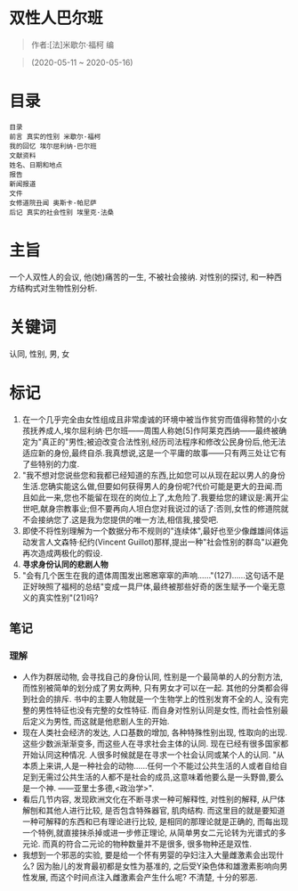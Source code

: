 # 双性人巴尔班

> 作者:[法]米歇尔·福柯 编

> (2020-05-11 \~ 2020-05-16)


# 目录
```
目录
前言 真实的性别 米歇尔·福柯
我的回忆 埃尔屈利纳·巴尔班
文献资料
姓名、日期和地点
报告
新闻报道
文件
女修道院丑闻 奥斯卡·帕尼萨
后记 真实的社会性别 埃里克·法桑
```

# 主旨
一个人双性人的会议, 他(她)痛苦的一生, 不被社会接纳. 对性别的探讨, 和一种西方结构式对生物性别分析.

# 关键词
认同, 性别, 男, 女

# 标记
1. 在一个几乎完全由女性组成且非常虔诚的环境中被当作贫穷而值得称赞的小女孩抚养成人,埃尔屈利纳·巴尔班——周围人称她[5]作阿莱克西纳——最终被确定为"真正的"男性;被迫改变合法性别,经历司法程序和修改公民身份后,他无法适应新的身份,最终自杀.我真想说,这是一个平庸的故事——只有两三处让它有了些特别的力度.
2. "我不想对您说些您和我都已经知道的东西,比如您可以从现在起以男人的身份生活.您确实能这么做,但要如何获得男人的身份呢?代价可能是更大的丑闻.而且如此一来,您也不能留在现在的岗位上了,太危险了.我要给您的建议是:离开尘世吧,献身宗教事业;但不要再向人坦白您对我说过的话了:否则,女性的修道院就不会接纳您了.这是我为您提供的唯一方法,相信我,接受吧.
3. 即使不将性别理解为一个数据分布不规则的"连续体",最好也至少像雌雄间体运动发言人文森特·纪约(Vincent Guillot)那样,提出一种"社会性别的群岛"以避免再次造成两极化的假设.
4. **寻求身份认同的悲剧人物**
5. "会有几个医生在我的遗体周围发出窸窸窣窣的声响……"(127)……这句话不是正好映照了福柯的总结"变成一具尸体,最终被那些好奇的医生赋予一个毫无意义的真实性别"(21)吗?

## 笔记
### 理解
* 人作为群居动物, 会寻找自己的身份认同, 性别是一个最简单的人的分割方法, 而性别被简单的划分成了男女两种, 只有男女才可以在一起. 其他的分类都会得到社会的排斥. 书中的主要人物就是一个生物学上的性别发育不全的人, 没有完整的男性特征也没有完整的女性特征. 而自身对性别认同是女性, 而社会性别最后定义为男性, 而这就是他悲剧人生的开始.
* 现在人类社会经济的发达, 人口基数的增加, 各种特殊性别出现, 性取向的出现. 这些少数派渐渐变多, 而这些人在寻求社会主体的认同. 现在已经有很多国家都开始认同这种情况. 人很多时候就是在寻求一个社会认同或某个人的认同. "从本质上来讲,人是一种社会的动物……任何一个不能过公共生活的人或者自给自足到无需过公共生活的人都不是社会的成员,这意味着他要么是一头野兽,要么是一个神. ——亚里士多德,<政治学>".
* 看后几节内容, 发现欧洲文化在不断寻求一种可解释性, 对性别的解释, 从尸体解刨和其他人进行比较, 是否包含特殊器官, 肌肉结构. 而这里目的就是要知道一种可解释的东西和已有理论进行比较, 是相同的那理论就是正确的, 而每出现一个特例,就直接抹杀掉或进一步修正理论, 从简单男女二元论转为光谱式的多元论. 而真的符合二元论的物种数量并不是很多, 很多物种还是双性.
* 我想到一个邪恶的实验, 要是给一个怀有男婴的孕妇注入大量雌激素会出现什么? 因为胎儿的发育最初都是女性为基准的, 之后受Y染色体和雄激素影响向男性发展, 而这个时间点注入雌激素会产生什么呢? 不清楚, 十分的邪恶.
